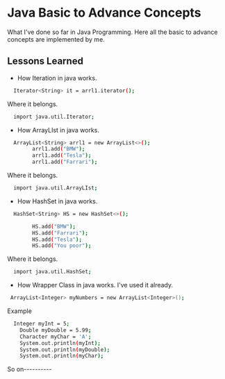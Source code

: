 
# Java Basic to Advance Concepts

What I've done so far in Java Programming.
Here all the basic to advance concepts are implemented by me.


## Lessons Learned

- How Iteration in java works.
```bash
  Iterator<String> it = arrl1.iterator();
```
Where it belongs.
```bash
  import java.util.Iterator;
```

- How ArrayLIst in java works.
```bash
  ArrayList<String> arrl1 = new ArrayList<>();
        arrl1.add("BMW");
        arrl1.add("Tesla");
        arrl1.add("Farrari");
```
Where it belongs.
```bash
  import java.util.ArrayLIst;
```

- How HashSet in java works.
```bash
  HashSet<String> HS = new HashSet<>();

        HS.add("BMW");
        HS.add("Farrari");
        HS.add("Tesla");
        HS.add("You poor");
```
Where it belongs.
```bash
  import java.util.HashSet;
```

- How Wrapper Class in java works. I've used it already.
```bash
 ArrayList<Integer> myNumbers = new ArrayList<Integer>();
```
Example
```bash
  Integer myInt = 5;
    Double myDouble = 5.99;
    Character myChar = 'A';
    System.out.println(myInt);
    System.out.println(myDouble);
    System.out.println(myChar);
```

So on----------

